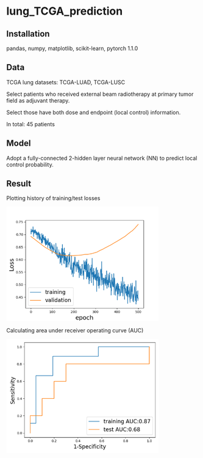# lung_TCGA_prediction
## Installation 
pandas, numpy, matplotlib, scikit-learn, pytorch 1.1.0
## Data
TCGA lung datasets: TCGA-LUAD, TCGA-LUSC

Select patients who received external beam radiotherapy at primary tumor field as adjuvant therapy.

Select those have both dose and endpoint (local control) information.

In total: 45 patients
## Model 
Adopt a fully-connected 2-hidden layer neural network (NN) to predict local control probability. 
## Result
Plotting history of training/test losses 

<img src="./loss.png" width="400">

Calculating area under receiver operating curve (AUC)

<img src="./auc.png" width="400">
